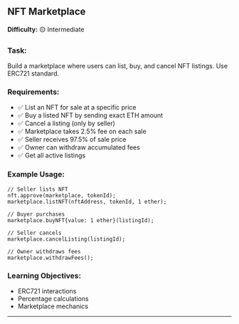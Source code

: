 
## **NFT Marketplace**
**Difficulty:** 🟡 Intermediate

### Task:
Build a marketplace where users can list, buy, and cancel NFT listings. Use ERC721 standard.

### Requirements:
- ✅ List an NFT for sale at a specific price
- ✅ Buy a listed NFT by sending exact ETH amount
- ✅ Cancel a listing (only by seller)
- ✅ Marketplace takes 2.5% fee on each sale
- ✅ Seller receives 97.5% of sale price
- ✅ Owner can withdraw accumulated fees
- ✅ Get all active listings

### Example Usage:
```solidity
// Seller lists NFT
nft.approve(marketplace, tokenId);
marketplace.listNFT(nftAddress, tokenId, 1 ether);

// Buyer purchases
marketplace.buyNFT{value: 1 ether}(listingId);

// Seller cancels
marketplace.cancelListing(listingId);

// Owner withdraws fees
marketplace.withdrawFees();
```

### Learning Objectives:
- ERC721 interactions
- Percentage calculations
- Marketplace mechanics

---